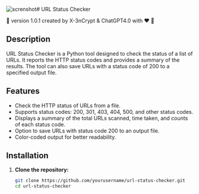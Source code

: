 ![screnshot](https://github.com/user-attachments/assets/97eb754a-5fd1-4652-8a42-fa062536a5a2)# URL Status Checker

🌊 version 1.0.1 created by X-3nCrypt & ChatGPT4.0 with ❤️ 🌊

## Description

URL Status Checker is a Python tool designed to check the status of a list of URLs. It reports the HTTP status codes and provides a summary of the results. The tool can also save URLs with a status code of 200 to a specified output file.

## Features

- Check the HTTP status of URLs from a file.
- Supports status codes: 200, 301, 403, 404, 500, and other status codes.
- Displays a summary of the total URLs scanned, time taken, and counts of each status code.
- Option to save URLs with status code 200 to an output file.
- Color-coded output for better readability.

## Installation

1. **Clone the repository:**
   ```bash
   git clone https://github.com/yourusername/url-status-checker.git
   cd url-status-checker
